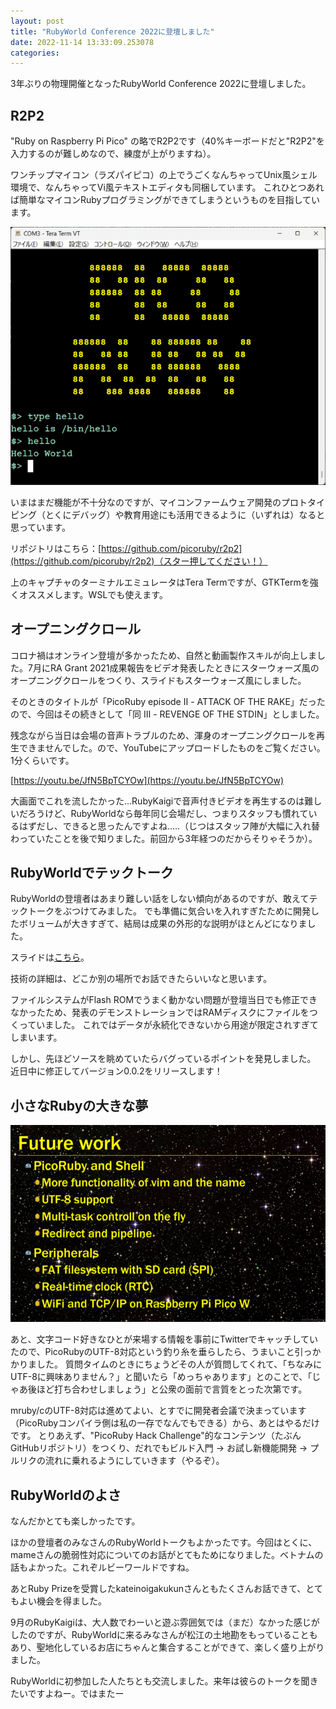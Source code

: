 ```yaml
---
layout: post
title: "RubyWorld Conference 2022に登壇しました"
date: 2022-11-14 13:33:09.253078
categories: 
---
```


3年ぶりの物理開催となったRubyWorld Conference 2022に登壇しました。

## R2P2

"Ruby on Raspberry Pi Pico" の略でR2P2です（40%キーボードだと"R2P2"を入力するのが難しめなので、練度が上がりますね）。


ワンチップマイコン（ラズパイピコ）の上でうごくなんちゃってUnix風シェル環境で、なんちゃってVi風テキストエディタも同梱しています。
これひとつあれば簡単なマイコンRubyプログラミングができてしまうというものを目指しています。

![](/assets/images/202211/COM3_-_Tera_Term_VT_2022-11-14_14.40.54.png)

いまはまだ機能が不十分なのですが、マイコンファームウェア開発のプロトタイピング（とくにデバッグ）や教育用途にも活用できるように（いずれは）なると思っています。


リポジトリはこちら：[https://github.com/picoruby/r2p2](https://github.com/picoruby/r2p2)（スター押してください！）

上のキャプチャのターミナルエミュレータはTera Termですが、GTKTermを強くオススメします。WSLでも使えます。

## オープニングクロール

コロナ禍はオンライン登壇が多かったため、自然と動画製作スキルが向上しました。7月にRA Grant 2021成果報告をビデオ発表したときにスターウォーズ風のオープニングクロールをつくり、スライドもスターウォーズ風にしました。


そのときのタイトルが「PicoRuby episode Ⅱ - ATTACK OF THE RAKE」だったので、今回はその続きとして「同 Ⅲ - REVENGE OF THE STDIN」としました。


残念ながら当日は会場の音声トラブルのため、渾身のオープニングクロールを再生できませんでした。ので、YouTubeにアップロードしたものをご覧ください。1分くらいです。

[https://youtu.be/JfN5BpTCYOw](https://youtu.be/JfN5BpTCYOw)


大画面でこれを流したかった...RubyKaigiで音声付きビデオを再生するのは難しいだろうけど、RubyWorldなら毎年同じ会場だし、つまりスタッフも慣れているはずだし、できると思ったんですよね.....（じつはスタッフ陣が大幅に入れ替わっていたことを後で知りました。前回から3年経つのだからそりゃそうか）。

## RubyWorldでテックトーク

RubyWorldの登壇者はあまり難しい話をしない傾向があるのですが、敢えてテックトークをぶつけてみました。
でも準備に気合いを入れすぎたために開発したボリュームが大きすぎて、結局は成果の外形的な説明がほとんどになりました。


スライドは[こちら](https://slide.rabbit-shocker.org/authors/hasumikin/RubyWorldConference2022/)。

技術の詳細は、どこか別の場所でお話できたらいいなと思います。


ファイルシステムがFlash ROMでうまく動かない問題が登壇当日でも修正できなかったため、発表のデモンストレーションではRAMディスクにファイルをつくっていました。
これではデータが永続化できないから用途が限定されすぎてしまいます。

しかし、先ほどソースを眺めていたらバグっているポイントを発見しました。
近日中に修正してバージョン0.0.2をリリースします！

## 小さなRubyの大きな夢

![](/assets/images/202211/futurework.png)

あと、文字コード好きなひとが来場する情報を事前にTwitterでキャッチしていたので、PicoRubyのUTF-8対応という釣り糸を垂らしたら、うまいこと引っかかりました。
質問タイムのときにちょうどその人が質問してくれて、「ちなみにUTF-8に興味ありません？」と聞いたら「めっちゃあります」とのことで、「じゃあ後ほど打ち合わせしましょう」と公衆の面前で言質をとった次第です。


mruby/cのUTF-8対応は進めてよい、とすでに開発者会議で決まっています（PicoRubyコンパイラ側は私の一存でなんでもできる）から、あとはやるだけです。
とりあえず、"PicoRuby Hack Challenge"的なコンテンツ（たぶんGitHubリポジトリ）をつくり、だれでもビルド入門 -> お試し新機能開発 -> プルリクの流れに乗れるようにしていきます（やるぞ）。

## RubyWorldのよさ

なんだかとても楽しかったです。


ほかの登壇者のみなさんのRubyWorldトークもよかったです。今回はとくに、mameさんの脆弱性対応についてのお話がとてもためになりました。ベトナムの話もよかった。これぞルビーワールドですね。

あとRuby Prizeを受賞したkateinoigakukunさんともたくさんお話できて、とてもよい機会を得ました。


9月のRubyKaigiは、大人数でわーいと遊ぶ雰囲気では（まだ）なかった感じがしたのですが、RubyWorldに来るみなさんが松江の土地勘をもっていることもあり、聖地化しているお店にちゃんと集合することができて、楽しく盛り上がりました。


RubyWorldに初参加した人たちとも交流しました。来年は彼らのトークを聞きたいですよねー。ではまたー
